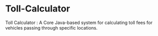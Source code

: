 # Toll-Calculator
Toll Calculator : A Core Java-based system for calculating toll fees for vehicles passing through specific locations.
